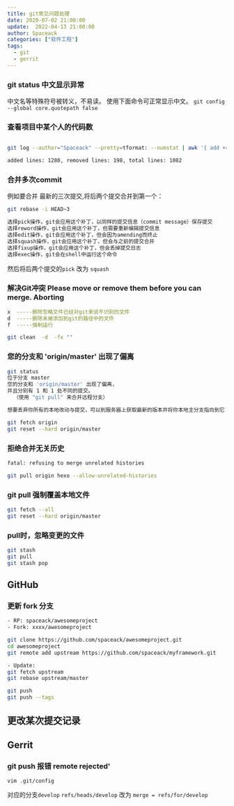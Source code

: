 ```yaml
---
title: git常见问题处理
date: 2020-07-02 21:00:00
update:  2022-04-13 21:00:00
author: Spaceack
categories: ["软件工程"]
tags: 
  - git
  - gerrit
---
```

### git status 中文显示异常

中文名等特殊符号被转义，不易读。
使用下面命令可正常显示中文。
`git config --global core.quotepath false`

### 查看项目中某个人的代码数

  ```bash

  git log --author="Spaceack" --pretty=tformat: --numstat | awk '{ add += $1; subs += $2; loc += $1 - $2 } END { printf "added lines: %s, removed lines: %s, total lines: %s\n", add, subs, loc }' 

  added lines: 1280, removed lines: 198, total lines: 1082
  ```

### 合并多次commit

例如要合并 最新的三次提交,将后两个提交合并到第一个：

  ```bash
  git rebase -i HEAD~3

  选择pick操作，git会应用这个补丁，以同样的提交信息（commit message）保存提交
  选择reword操作，git会应用这个补丁，但需要重新编辑提交信息
  选择edit操作，git会应用这个补丁，但会因为amending而终止
  选择squash操作，git会应用这个补丁，但会与之前的提交合并
  选择fixup操作，git会应用这个补丁，但会丢掉提交日志
  选择exec操作，git会在shell中运行这个命令
  ```

  然后将后两个提交的`pick` 改为 `squash`

### 解决Git冲突 Please move or remove them before you can merge. Aborting

  ```bash
  x  -----删除忽略文件已经对git来说不识别的文件
  d  -----删除未被添加到git的路径中的文件
  f  -----强制运行

  git clean  -d  -fx ""
  ```

### 您的分支和 'origin/master' 出现了偏离

  ```bash
  git status
  位于分支 master
  您的分支和 'origin/master' 出现了偏离，
  并且分别有 1 和 1 处不同的提交。
    （使用 "git pull" 来合并远程分支）

  想要丢弃你所有的本地改动与提交，可以到服务器上获取最新的版本并将你本地主分支指向到它：

  git fetch origin
  git reset --hard origin/master
  ```

### 拒绝合并无关历史

  ```bash
  fatal: refusing to merge unrelated histories

  git pull origin hexo --allow-unrelated-histories
  ```

### git pull 强制覆盖本地文件

  ```bash
  git fetch --all
  git reset --hard origin/master

  ```

### pull时，忽略变更的文件

  ```bash
  git stash
  git pull
  git stash pop
  ```

## GitHub

### 更新 fork 分支

  ```bash
 - RP: spaceack/awesomeproject
 - Fork: xxxx/awesomeproject

  git clone https://github.com/spaceack/awesomeproject.git
  cd awesomeproject
  git remote add upstream https://github.com/spaceack/myframework.git

- Update:
  git fetch upstream
  git rebase upstream/master

  git push
  git push --tags
  ```

## 更改某次提交记录

## Gerrit

### git push 报错 remote rejected'

`vim .git/config`

对应的分支`develop` `refs/heads/develop` 改为 `merge = refs/for/develop`
